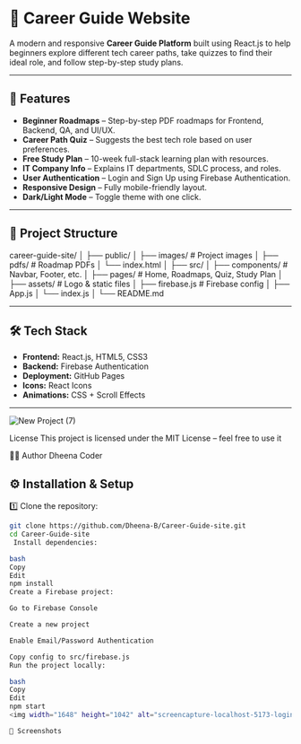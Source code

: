 # 🌟 Career Guide Website

A modern and responsive **Career Guide Platform** built using React.js to help beginners explore different tech career paths, take quizzes to find their ideal role, and follow step-by-step study plans.

---

## 🚀 Features

- **Beginner Roadmaps** – Step-by-step PDF roadmaps for Frontend, Backend, QA, and UI/UX.
- **Career Path Quiz** – Suggests the best tech role based on user preferences.
- **Free Study Plan** – 10-week full-stack learning plan with resources.
- **IT Company Info** – Explains IT departments, SDLC process, and roles.
- **User Authentication** – Login and Sign Up using Firebase Authentication.
- **Responsive Design** – Fully mobile-friendly layout.
- **Dark/Light Mode** – Toggle theme with one click.

---

## 📂 Project Structure

career-guide-site/
│
├── public/
│ ├── images/ # Project images
│ ├── pdfs/ # Roadmap PDFs
│ └── index.html
│
├── src/
│ ├── components/ # Navbar, Footer, etc.
│ ├── pages/ # Home, Roadmaps, Quiz, Study Plan
│ ├── assets/ # Logo & static files
│ ├── firebase.js # Firebase config
│ ├── App.js
│ └── index.js
│
└── README.md


---

## 🛠️ Tech Stack

- **Frontend:** React.js, HTML5, CSS3
- **Backend:** Firebase Authentication
- **Deployment:** GitHub Pages
- **Icons:** React Icons
- **Animations:** CSS + Scroll Effects

---


![New Project (7)](https://github.com/user-attachments/assets/e7f353d2-7735-45ef-9e92-67a4f273f3d6)


 License
This project is licensed under the MIT License – feel free to use it

👨‍💻 Author
Dheena Coder

## ⚙️ Installation & Setup

1️⃣ Clone the repository:
```bash
git clone https://github.com/Dheena-B/Career-Guide-site.git
cd Career-Guide-site
 Install dependencies:

bash
Copy
Edit
npm install
Create a Firebase project:

Go to Firebase Console

Create a new project

Enable Email/Password Authentication

Copy config to src/firebase.js
Run the project locally:

bash
Copy
Edit
npm start
<img width="1648" height="1042" alt="screencapture-localhost-5173-login-2025-07-30-15_16_11" src="https://github.com/user-attachments/assets/b97514fe-6f83-4dff-bc8e-3d7f49b1325e" />

📸 Screenshots





